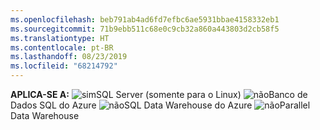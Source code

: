 ```yaml
---
ms.openlocfilehash: beb791ab4ad6fd7efbc6ae5931bbae4158332eb1
ms.sourcegitcommit: 71b9ebb511c68e0c9cb32a860a443803d2cb58f5
ms.translationtype: HT
ms.contentlocale: pt-BR
ms.lasthandoff: 08/23/2019
ms.locfileid: "68214792"
---
```

<Token>**APLICA-SE A:** ![sim](media/yes.png)SQL Server (somente para o Linux) ![não](media/no.png)Banco de Dados SQL do Azure ![não](media/no.png)SQL Data Warehouse do Azure ![não](media/no.png)Parallel Data Warehouse </Token>